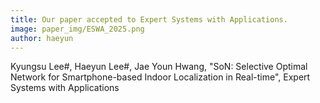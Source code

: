```yaml
---
title: Our paper accepted to Expert Systems with Applications.
image: paper_img/ESWA_2025.png
author: haeyun
---
```


Kyungsu Lee#, Haeyun Lee#, Jae Youn Hwang, "SoN: Selective Optimal Network for Smartphone-based Indoor Localization in Real-time", Expert Systems with Applications
